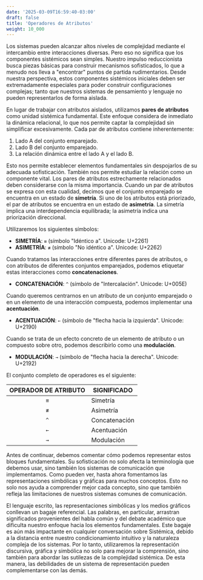 ```yaml
---
date: '2025-03-09T16:59:40-03:00'
draft: false
title: 'Operadores de Atributos'
weight: 10_000
---
```


Los sistemas pueden alcanzar altos niveles de complejidad mediante el intercambio entre interacciones diversas. Pero eso no significa que los componentes sistémicos sean simples. Nuestro impulso reduccionista busca piezas básicas para construir mecanismos sofisticados, lo que a menudo nos lleva a "encontrar" puntos de partida rudimentarios. Desde nuestra perspectiva, estos componentes sistémicos iniciales deben ser extremadamente especiales para poder construir configuraciones complejas; tanto que nuestros sistemas de pensamiento y lenguaje no pueden representarlos de forma aislada.

En lugar de trabajar con atributos aislados, utilizamos **pares de atributos** como unidad sistémica fundamental. Este enfoque considera de inmediato la dinámica relacional, lo que nos permite captar la complejidad sin simplificar excesivamente. Cada par de atributos contiene inherentemente:

1. Lado A del conjunto emparejado.
2. Lado B del conjunto emparejado.
3. La relación dinámica entre el lado A y el lado B.

Esto nos permite establecer elementos fundamentales sin despojarlos de su adecuada sofisticación. También nos permite estudiar la relación como un componente vital. Los pares de atributos estrechamente relacionados deben considerarse con la misma importancia. Cuando un par de atributos se expresa con esta cualidad, decimos que el conjunto emparejado se encuentra en un estado de **simetría**. Si uno de los atributos está priorizado, el par de atributos se encuentra en un estado de **asimetría**. La simetría implica una interdependencia equilibrada; la asimetría indica una priorización direccional.

Utilizaremos los siguientes símbolos:

- **SIMETRÍA**: `≡` (símbolo "Idéntico a". Unicode: U+2261)
- **ASIMETRÍA**: `≢` (símbolo "No idéntico a". Unicode: U+2262)

Cuando tratamos las interacciones entre diferentes pares de atributos, o con atributos de diferentes conjuntos emparejados, podemos etiquetar estas interacciones como **concatenaciones**.

- **CONCATENACIÓN**: `^` (símbolo de "Intercalación". Unicode: U+005E)

Cuando queremos centrarnos en un atributo de un conjunto emparejado o en un elemento de una interacción compuesta, podemos implementar una **acentuación**.

- **ACENTUACIÓN**: `←` (símbolo de "flecha hacia la izquierda". Unicode: U+2190)

Cuando se trata de un efecto concreto de un elemento de atributo o un compuesto sobre otro, podemos describirlo como una **modulación**.

- **MODULACIÓN**: `→` (símbolo de "flecha hacia la derecha". Unicode: U+2192)

El conjunto completo de operadores es el siguiente:

| **OPERADOR DE ATRIBUTO** | **SIGNIFICADO** |
|:----------------------:|----------------|
| `≡` | Simetría |
| `≢` | Asimetría |
| `^` | Concatenación |
| `←` | Acentuación |
| `→` | Modulación |

Antes de continuar, debemos comentar cómo podemos representar estos bloques fundamentales. Su sofisticación no solo afecta la terminología que debemos usar, sino también los sistemas de comunicación que implementamos. Como pueden ver, hasta ahora fomentamos las representaciones simbólicas y gráficas para muchos conceptos. Esto no solo nos ayuda a comprender mejor cada concepto, sino que también refleja las limitaciones de nuestros sistemas comunes de comunicación.

El lenguaje escrito, las representaciones simbólicas y los medios gráficos conllevan un bagaje referencial. Las palabras, en particular, arrastran significados provenientes del habla común y del debate académico que dificulta nuestro enfoque hacia los elementos fundamentales. Este bagaje es aún más impactante en cualquier conversación sobre Sistémica, debido a la distancia entre nuestro condicionamiento intuitivo y la naturaleza compleja de los sistemas. Por lo tanto, utilizaremos la representación discursiva, gráfica y simbólica no solo para mejorar la comprensión, sino también para abordar las sutilezas de la complejidad sistémica. De esta manera, las debilidades de un sistema de representación pueden complementarse con las demás.

